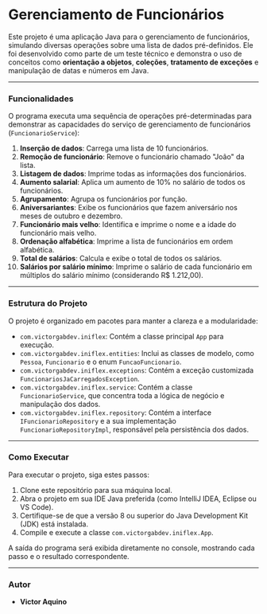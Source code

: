 # Gerenciamento de Funcionários

Este projeto é uma aplicação Java para o gerenciamento de funcionários, simulando diversas operações sobre uma lista de dados pré-definidos. Ele foi desenvolvido como parte de um teste técnico e demonstra o uso de conceitos como **orientação a objetos**, **coleções**, **tratamento de exceções** e manipulação de datas e números em Java.

---

### Funcionalidades

O programa executa uma sequência de operações pré-determinadas para demonstrar as capacidades do serviço de gerenciamento de funcionários (`FuncionarioService`):

1.  **Inserção de dados**: Carrega uma lista de 10 funcionários.
2.  **Remoção de funcionário**: Remove o funcionário chamado "João" da lista.
3.  **Listagem de dados**: Imprime todas as informações dos funcionários.
4.  **Aumento salarial**: Aplica um aumento de 10% no salário de todos os funcionários.
5.  **Agrupamento**: Agrupa os funcionários por função.
6.  **Aniversariantes**: Exibe os funcionários que fazem aniversário nos meses de outubro e dezembro.
7.  **Funcionário mais velho**: Identifica e imprime o nome e a idade do funcionário mais velho.
8.  **Ordenação alfabética**: Imprime a lista de funcionários em ordem alfabética.
9.  **Total de salários**: Calcula e exibe o total de todos os salários.
10. **Salários por salário mínimo**: Imprime o salário de cada funcionário em múltiplos do salário mínimo (considerando R$ 1.212,00).

---

### Estrutura do Projeto

O projeto é organizado em pacotes para manter a clareza e a modularidade:

* `com.victorgabdev.iniflex`: Contém a classe principal `App` para execução.
* `com.victorgabdev.iniflex.entities`: Inclui as classes de modelo, como `Pessoa`, `Funcionario` e o enum `FuncaoFuncionario`.
* `com.victorgabdev.iniflex.exceptions`: Contém a exceção customizada `FuncionariosJaCarregadosException`.
* `com.victorgabdev.iniflex.service`: Contém a classe `FuncionarioService`, que concentra toda a lógica de negócio e manipulação dos dados.
* `com.victorgabdev.iniflex.repository`: Contém a interface `IFuncionarioRepository` e a sua implementação `FuncionarioRepositoryImpl`, responsável pela persistência dos dados.

---

### Como Executar

Para executar o projeto, siga estes passos:

1.  Clone este repositório para sua máquina local.
2.  Abra o projeto em sua IDE Java preferida (como IntelliJ IDEA, Eclipse ou VS Code).
3.  Certifique-se de que a versão 8 ou superior do Java Development Kit (JDK) está instalada.
4.  Compile e execute a classe `com.victorgabdev.iniflex.App`.

A saída do programa será exibida diretamente no console, mostrando cada passo e o resultado correspondente.

---

### Autor

* **Victor Aquino**